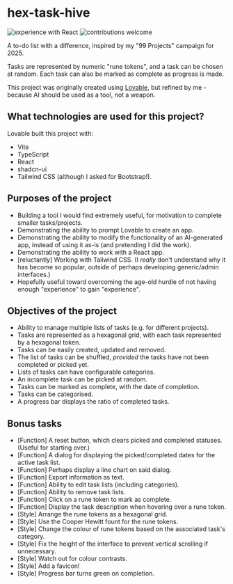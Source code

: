 # hex-task-hive

![experience with React](https://img.shields.io/badge/experience-react-blue.svg?style=flat)
![contributions welcome](https://img.shields.io/badge/contributions-welcome-brightgreen.svg?style=flat)

A to-do list with a difference, inspired by my "99 Projects" campaign for 2025.

Tasks are represented by numeric "rune tokens", and a task can be chosen at random. Each task can also be marked as complete as progress is made. 

This project was originally created using [Lovable](https://lovable.dev), but refined by me - because AI should be used as a tool, not a weapon.

## What technologies are used for this project?

Lovable built this project with:

- Vite
- TypeScript
- React
- shadcn-ui
- Tailwind CSS (although I asked for Bootstrap!).

## Purposes of the project

- Building a tool I would find extremely useful, for motivation to complete smaller tasks/projects.
- Demonstrating the ability to prompt Lovable to create an app.
- Demonstrating the ability to modify the functionality of an AI-generated app, instead of using it as-is (and pretending I did the work).
- Demonstrating the ability to work with a React app.
- [reluctantly] Working with Tailwind CSS. (I *really* don't understand why it has become so popular, outside of perhaps developing generic/admin interfaces.)
- Hopefully useful toward overcoming the age-old hurdle of not having enough "experience" to gain "experience".

## Objectives of the project
- Ability to manage multiple lists of tasks (e.g. for different projects).
- Tasks are represented as a hexagonal grid, with each task represented by a hexagonal token.
- Tasks can be easily created, updated and removed.
- The list of tasks can be shuffled, *provided* the tasks have not been completed or picked yet.
- Lists of tasks can have configurable categories.
- An incomplete task can be picked at random.
- Tasks can be marked as complete, with the date of completion.
- Tasks can be categorised.
- A progress bar displays the ratio of completed tasks.

## Bonus tasks
- [Function] A reset button, which clears picked and completed statuses. (Useful for starting over.)
- [Function] A dialog for displaying the picked/completed dates for the active task list.
- [Function] Perhaps display a line chart on said dialog.
- [Function] Export information as text.
- [Function] Ability to edit task lists (including categories).
- [Function] Ability to remove task lists.
- [Function] Click on a rune token to mark as complete.
- [Function] Display the task description when hovering over a rune token.
- [Style] Arrange the rune tokens as a hexagonal grid.
- [Style] Use the Cooper Hewitt fount for the rune tokens.
- [Style] Change the colour of rune tokens based on the associated task's category.
- [Style] Fix the height of the interface to prevent vertical scrolling if unnecessary.
- [Style] Watch out for colour contrasts.
- [Style] Add a favicon!
- [Style] Progress bar turns green on completion.